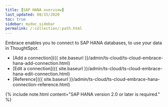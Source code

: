 ```yaml
---
title: [SAP HANA overview]
last_updated: 08/15/2020
toc: true
sidebar: mydoc_sidebar
permalink: /:collection/:path.html
---
```

Embrace enables you to connect to SAP HANA databases, to use your data in ThoughtSpot.

- [Add a connection]({{ site.baseurl }}/admin/ts-cloud/ts-cloud-embrace-hana-add-connection.html)
- [Edit a connection]({{ site.baseurl }}/admin/ts-cloud/ts-cloud-embrace-hana-edit-connection.html)
- [Reference]({{ site.baseurl }}/admin/ts-cloud/ts-cloud-embrace-hana-connection-reference.html)

{% include note.html content="SAP HANA version 2.0 or later is required." %}
